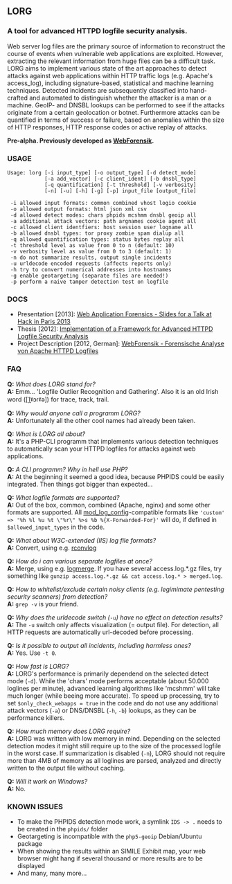 ## LORG
### A tool for advanced HTTPD logfile security analysis.

Web server log files are the primary source of information to reconstruct the course of events when vulnerable web applications are exploited. However, extracting the relevant information from huge files can be a difficult task. LORG aims to implement various state of the art approaches to detect attacks against web applications within HTTP traffic logs (e.g. Apache's access_log), including signature-based, statistical and machine learning techniques. Detected incidents are subsequently classified into hand-crafted and automated to distinguish whether the attacker is a man or a machine. GeoIP- and DNSBL lookups can be performed to see if the attacks originate from a certain geolocation or botnet. Furthermore attacks can be quantified in terms of success or failure, based on anomalies within the size of HTTP responses, HTTP response codes or active replay of attacks.

**Pre-alpha. Previously developed as [WebForensik](http://sourceforge.net/projects/webforensik/).**

### USAGE
```
Usage: lorg [-i input_type] [-o output_type] [-d detect_mode]
            [-a add_vector] [-c client_ident] [-b dnsbl_type]
            [-q quantification] [-t threshold] [-v verbosity]
            [-n] [-u] [-h] [-g] [-p] input_file [output_file]

 -i allowed input formats: common combined vhost logio cookie
 -o allowed output formats: html json xml csv
 -d allowed detect modes: chars phpids mcshmm dnsbl geoip all
 -a additional attack vectors: path argnames cookie agent all
 -c allowed client identfiers: host session user logname all
 -b allowed dnsbl types: tor proxy zombie spam dialup all
 -q allowed quantification types: status bytes replay all
 -t threshold level as value from 0 to n (default: 10)
 -v verbosity level as value from 0 to 3 (default: 1)
 -n do not summarize results, output single incidents
 -u urldecode encoded requests (affects reports only)
 -h try to convert numerical addresses into hostnames
 -g enable geotargeting (separate files are needed!)
 -p perform a naive tamper detection test on logfile

```

### DOCS

* Presentation [2013]: [Web Application Forensics - Slides for a Talk at Hack in Paris 2013](https://github.com/jensvoid/lorg/tree/master/papers/2013-hip-conference-slides.pdf)
* Thesis [2012]: [Implementation of a Framework for Advanced HTTPD Logfile Security Analysis](https://github.com/jensvoid/lorg/tree/master/papers/2012-web-application-forensics.pdf)
* Project Description [2012, German]: [WebForensik - Forensische Analyse von Apache HTTPD Logfiles](https://github.com/jensvoid/lorg/tree/master/papers/2012-webforensik-german.pdf)

### FAQ

**Q:** _What does LORG stand for?_  
**A:** Emm... 'Logfile Outlier Recognition and Gathering'. Also it is an old Irish word ([ˈl̪ˠɔɾˠə]) for trace, track, trail.

**Q:** _Why would anyone call a programm LORG?_  
**A:** Unfortunately all the other cool names had already been taken.

**Q:** _What is LORG all about?_  
**A:** It's a PHP-CLI programm that implements various detection techniques to automatically scan your HTTPD logfiles for attacks against web applications.

**Q:** _A CLI programm? Why in hell use PHP?_  
**A:** At the beginning it seemed a good idea, because PHPIDS could be easily integrated. Then things got bigger than expected...

**Q:** _What logfile formats are supported?_  
**A:** Out of the box, common, combined (Apache, nginx) and some other formats are supported. All [mod_log_config](http://httpd.apache.org/docs/current/mod/mod_log_config.html)-compatible formats like `'custom' => '%h %l %u %t \"%r\" %>s %b %{X-Forwarded-For}'` will do, if defined in `$allowed_input_types` in the code.

**Q:** _What about W3C-extended (IIS) log file formats?_  
**A:** Convert, using e.g. [rconvlog](http://rebex.net/rconvlog/)

**Q:** _How do i can various separate logfiles at once?_  
**A:** Merge, using e.g. [logmerge](http://code.google.com/p/logmerge). If you have several access.log.*.gz files, try something like `gunzip access.log.*.gz && cat access.log.* > merged.log`.

**Q:** _How to whitelist/exclude certain noisy clients (e.g. legimimate pentesting security scanners) from detection?_  
**A:** `grep -v` is your friend.

**Q:** _Why does the urldecode switch (`-u`) have no effect on detection results?_  
**A:** The `-u` switch only affects visualization (= output file). For detection, all HTTP requests are automatically url-decoded before processing.

**Q:** _Is it possible to output *all* incidents, including harmless ones?_  
**A:** Yes. Use `-t 0`.

**Q:** _How fast is LORG?_  
**A:** LORG's performance is primarily dependend on the selected detect mode (`-d`). While the 'chars' mode performs acceptable (about 50.000 loglines per minute), advanced learning algorithms like 'mcshmm' will take much longer (while beeing more accurate). To speed up processing, try to set `$only_check_webapps = true` in the code and do not use any additional attack vectors (`-a`) or DNS/DNSBL (`-h`, `-b`) lookups, as they can be performance killers.

**Q:** _How much memory does LORG require?_  
**A:** LORG was written with low memory in mind. Depending on the selected detection modes it might still require up to the size of the processed logfile in the worst case. If summarization is disabled (`-n`), LORG should not require more than 4MB of memory as all loglines are parsed, analyzed and directly written to the output file without caching.

**Q:** _Will it work on Windows?_  
**A:** No.


### KNOWN ISSUES

* To make the PHPIDS detection mode work, a symlink `IDS -> .` needs to be created in the `phpids/` folder
* Geotargeting is incompatible with the `php5-geoip` Debian/Ubuntu package
* When showing the results within an SIMILE Exhibit map, your web browser might hang if several thousand or more results are to be displayed
* And many, many more...
